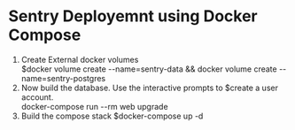 # Sentry Deployemnt using Docker Compose
1. Create External docker volumes                          
 $docker volume create --name=sentry-data && docker volume create --name=sentry-postgres
2. Now build the database. Use the interactive prompts to  $create a user account.                                    
docker-compose run --rm web upgrade
3. Build the compose stack                                  $docker-compose  up -d